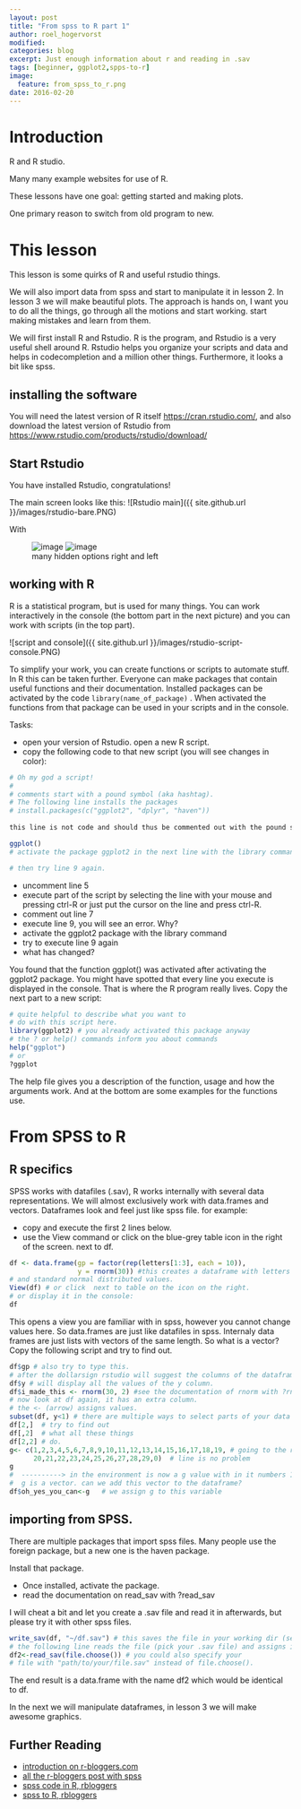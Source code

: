 ```yaml
---
layout: post
title: "From spss to R part 1"
author: roel_hogervorst
modified:
categories: blog
excerpt: Just enough information about r and reading in .sav
tags: [beginner, ggplot2,spps-to-r]
image: 
  feature: from_spss_to_r.png
date: 2016-02-20
---
```


# Introduction
R and R studio. 

Many many example websites for use of R. 

These lessons have one goal: getting started and making plots. 

One primary reason to switch from old program to new. 

# This lesson
This lesson is some quirks of R and useful rstudio things. 

We will also import data from spss and start to manipulate it in lesson 2. In lesson 3 we will make beautiful plots.  The approach is hands on, I want you to do all the things, go through all the motions and start working. start making mistakes and learn from them. 

We will first install R and Rstudio. R is the program, and Rstudio is a very useful shell around R. Rstudio helps you organize your scripts and data and helps in codecompletion and a million other things. Furthermore, it looks a bit like spss. 

## installing the software
You will need the latest version of R itself https://cran.rstudio.com/, and also download the latest version of Rstudio from https://www.rstudio.com/products/rstudio/download/ 

## Start Rstudio
You have installed Rstudio, congratulations!

The main screen looks like this:
![Rstudio main]({{ site.github.url }}/images/rstudio-bare.PNG)

With 

<figure class="half">
	<img src="{{ site.github.url }}/images/rstudio-packages-files-plots-history-environment.PNG" alt="image">
	<img src="{{ site.github.url }}/images/rstudio-new-open.PNG" alt="image">
	<figcaption>many hidden options right and left</figcaption>
</figure>

## working with R
R is a statistical program, but is used for many things. You can work interactively in the console (the bottom part in the next picture) and you can work with scripts (in the top part).

![script and console]({{ site.github.url }}/images/rstudio-script-console.PNG)

To simplify your work, you can create functions or scripts to automate stuff. In R this can be taken further. Everyone can make packages that contain useful functions and their documentation. Installed packages can be activated by the code `library(name_of_package)` . When activated the functions from that package can be used in your scripts and in the console.


Tasks:

- open your version of Rstudio. open a new R script.
- copy the following code to that new script (you will see changes in color):

```r 
# Oh my god a script!
# 
# comments start with a pound symbol (aka hashtag).
# The following line installs the packages
# install.packages(c("ggplot2", "dplyr", "haven"))
 
this line is not code and should thus be commented out with the pound sign.

ggplot()
# activate the package ggplot2 in the next line with the library command

# then try line 9 again. 
```

- uncomment line 5
- execute part of the script by selecting the line with your mouse and pressing ctrl-R or just put the cursor on the line and press ctrl-R.
- comment out line 7
- execute line 9, you will see an error. Why?
- activate the ggplot2 package with the library command
- try to execute line 9 again
- what has changed?

You found that the function ggplot() was activated after activating the ggplot2 package. You might have spotted that every line you execute is displayed in the console. That is where the R program really lives. Copy the next part to a new script:

```r
# quite helpful to describe what you want to
# do with this script here. 
library(ggplot2) # you already activated this package anyway
# the ? or help() commands inform you about commands
help("ggplot")
# or
?ggplot
```
 The help file gives you a description of the function, usage and how the arguments work. And at the bottom are some examples for the functions use.

# From SPSS to R

## R specifics 

SPSS works with datafiles (.sav), R works internally with several data representations. We will almost exclusively work with data.frames and vectors. 
Dataframes look and feel just like spss file. for example: 

- copy and execute the first 2 lines below.
- use the View command or click on the blue-grey table icon in the right of the screen. next to df. 

```r
df <- data.frame(gp = factor(rep(letters[1:3], each = 10)),
                 y = rnorm(30)) #this creates a dataframe with letters
# and standard normal distributed values.  
View(df) # or click  next to table on the icon on the right.
# or display it in the console:
df
```
This opens a view you are familiar with in spss, however you cannot change values here.
So data.frames are just like datafiles in spss. Internaly data frames are just lists with vectors of the same length. So what is a vector? Copy the following script and try to find out.

```r
df$gp # also try to type this. 
# after the dollarsign rstudio will suggest the columns of the dataframe
df$y # will display all the values of the y column. 
df$i_made_this <- rnorm(30, 2) #see the documentation of rnorm with ?rnorm
# now look at df again, it has an extra column. 
# the <- (arrow) assigns values. 
subset(df, y<1) # there are multiple ways to select parts of your data
df[2,]  # try to find out 
df[,2]  # what all these things
df[2,2] # do. 
g<- c(1,2,3,4,5,6,7,8,9,10,11,12,13,14,15,16,17,18,19, # going to the next
      20,21,22,23,24,25,26,27,28,29,0)  # line is no problem
g
#  ----------> in the environment is now a g value with in it numbers 1 to 30
#  g is a vector. can we add this vector to the dataframe?
df$oh_yes_you_can<-g   # we assign g to this variable
```
## importing from SPSS.
There are multiple packages that import spss files. Many people use the foreign package, but a new one is the haven package. 

Install that package. 
 

- Once installed, activate the package.
- read the documentation on read_sav with ?read_sav

I will cheat a bit and let you create a .sav file and read it in afterwards, but please try it with other spss files.

```r
write_sav(df, "~/df.sav") # this saves the file in your working dir (see console)
# the following line reads the file (pick your .sav file) and assigns it to df2 
df2<-read_sav(file.choose()) # you could also specify your 
# file with "path/to/your/file.sav" instead of file.choose().
```
The end result is a data.frame with the name df2 which would be identical to df. 

In the next we will manipulate dataframes, in lesson 3 we will make awesome graphics.

## Further Reading

- [introduction on r-bloggers.com](http://www.r-bloggers.com/migrating-from-spss-to-r-rstats/)
- [all the r-bloggers post with spss](http://www.r-bloggers.com/?s=spss)
- [spss code in R, rbloggers](http://www.r-bloggers.com/translate2r-easy-switch-from-spss-to-r-by-using-common-concepts-like-temporary-and-column-wise-missing-values/)
- [spss to R, rbloggers](http://www.r-bloggers.com/translate2r-and-translatespss2r-implanting-spss-functionality-into-r/)